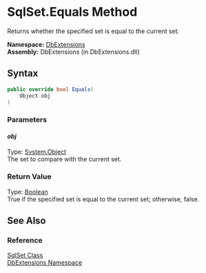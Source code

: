 SqlSet.Equals Method
====================
Returns whether the specified set is equal to the current set.

**Namespace:** [DbExtensions][1]  
**Assembly:** DbExtensions (in DbExtensions.dll)

Syntax
------

```csharp
public override bool Equals(
	Object obj
)
```

### Parameters

#### *obj*
Type: [System.Object][2]  
The set to compare with the current set.

### Return Value
Type: [Boolean][3]  
True if the specified set is equal to the current set; otherwise, false.

See Also
--------

### Reference
[SqlSet Class][4]  
[DbExtensions Namespace][1]  

[1]: ../README.md
[2]: http://msdn.microsoft.com/en-us/library/e5kfa45b
[3]: http://msdn.microsoft.com/en-us/library/a28wyd50
[4]: README.md